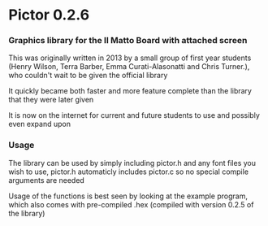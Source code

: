 # Pictor 0.2.6
### Graphics library for the Il Matto Board with attached screen

This was originally written in 2013 by a small group of first year students (Henry Wilson, Terra Barber, Emma Curati-Alasonatti and Chris Turner.), who couldn't wait to be given the official library

It quickly became both faster and more feature complete than the library that they were later given

It is now on the internet for current and future students to use and possibly even expand upon

### Usage

The library can be used by simply including pictor.h and any font files you wish to use, pictor.h automaticly includes pictor.c so no special compile arguments are needed

Usage of the functions is best seen by looking at the example program, which also comes with pre-compiled .hex (compiled with version 0.2.5 of the library)